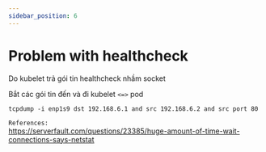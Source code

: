 ```yaml
---
sidebar_position: 6
---
```


# Problem with healthcheck
Do kubelet trả gói tin healthcheck nhầm socket

Bắt các gói tin đến và đi kubelet `<=>` pod

```
tcpdump -i enp1s9 dst 192.168.6.1 and src 192.168.6.2 and src port 80
```

`References:`     
https://serverfault.com/questions/23385/huge-amount-of-time-wait-connections-says-netstat     
